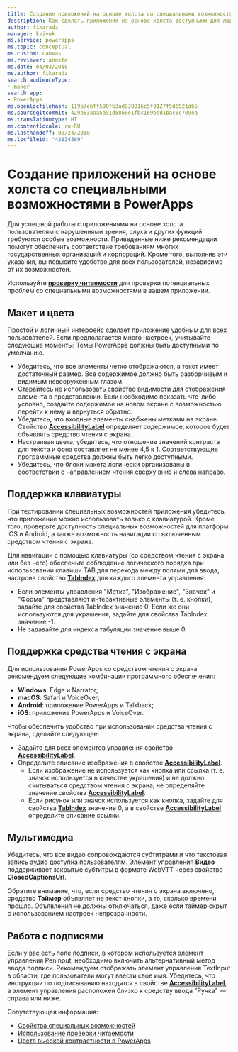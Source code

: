 ```yaml
---
title: Создание приложений на основе холста со специальными возможностями | Документы Майкрософт
description: Как сделать приложения на основе холста доступными для людей с ограниченными возможностями
author: fikaradz
manager: kvivek
ms.service: powerapps
ms.topic: conceptual
ms.custom: canvas
ms.reviewer: anneta
ms.date: 04/03/2018
ms.author: fikaradz
search.audienceType:
- maker
search.app:
- PowerApps
ms.openlocfilehash: 119b7e6ff590f63ad938016c5f0127f5d6521d65
ms.sourcegitcommit: 429b83aaa5a91d5868e1fbc169bed1bac0c709ea
ms.translationtype: HT
ms.contentlocale: ru-RU
ms.lasthandoff: 08/24/2018
ms.locfileid: "42834389"
---
```

# <a name="create-accessible-canvas-apps-in-powerapps"></a>Создание приложений на основе холста со специальными возможностями в PowerApps
Для успешной работы с приложениями на основе холста пользователям с нарушениями зрения, слуха и других функций требуются особые возможности.  Приведенные ниже рекомендации помогут обеспечить соответствие требованиям многих государственных организаций и корпораций. Кроме того, выполнив эти указания, вы повысите удобство для всех пользователей, независимо от их возможностей.

Используйте **[проверку читаемости](accessibility-checker.md)** для проверки потенциальных проблем со специальными возможностями в вашем приложении. 

## <a name="layout-and-color"></a>Макет и цвета
Простой и логичный интерфейс сделает приложение удобным для всех пользователей.  Если предполагается много настроек, учитывайте следующие моменты:  Темы PowerApps должны быть доступными по умолчанию.
- Убедитесь, что все элементы четко отображаются, а текст имеет достаточный размер.  Все содержимое должно быть разборчивым и видимым невооруженным глазом.
- Старайтесь не использовать свойство видимости для отображения элемента в представлении.  Если необходимо показать что-либо условно, создайте содержимое на новом экране с возможностью перейти к нему и вернуться обратно.
- Убедитесь, что входные элементы снабжены метками на экране. Свойство **[AccessibilityLabel](controls/properties-accessibility.md)** определяет содержимое, которое будет объявлять средство чтения с экрана.
- Настраивая цвета, убедитесь, что отношение значений контраста для текста и фона составляет не менее 4,5 к 1.  Соответствующие программные средства должны быть легко доступными.
- Убедитесь, что блоки макета логически организованы в соответствии с направлением чтения сверху вниз и слева направо.


## <a name="keyboard-support"></a>Поддержка клавиатуры
При тестировании специальных возможностей приложения убедитесь, что приложение можно использовать только с клавиатурой. Кроме того, проверьте доступность специальных возможностей для платформ iOS и Android, а также возможность навигации со включенным средством чтения с экрана.

Для навигации с помощью клавиатуры (со средством чтения с экрана или без него) обеспечьте соблюдение логического порядка при использовании клавиши TAB для перехода между полями для ввода, настроив свойство **[TabIndex](controls/properties-accessibility.md)** для каждого элемента управления:
- Если элементы управления "Метка", "Изображение", "Значок" и "Форма" представляют интерактивные элементы (т. е. кнопки), задайте для свойства TabIndex значение 0. Если же они используются для украшения, задайте для свойства TabIndex значение -1.
- Не задавайте для индекса табуляции значение выше 0.

## <a name="screen-reader-support"></a>Поддержка средства чтения с экрана
Для использования PowerApps со средством чтения с экрана рекомендуем следующие комбинации программного обеспечения:

- **Windows**: Edge и Narrator;
- **macOS**: Safari и VoiceOver;
- **Android**: приложение PowerApps и Talkback;
- **iOS**: приложение PowerApps и VoiceOver.

Чтобы обеспечить удобство при использовании средства чтения с экрана, сделайте следующее:

- Задайте для всех элементов управления свойство **[AccessibilityLabel](controls/properties-accessibility.md)**.
- Определите описание изображения в свойстве **[AccessibilityLabel](controls/properties-accessibility.md)**.
  - Если изображение не используется как кнопка или ссылка (т. е. значок используется в качестве украшения) и не должно считываться средством чтения с экрана, не определяйте значение свойства **[AccessibilityLabel](controls/properties-accessibility.md)**.
  - Если рисунок или значок используется как кнопка, задайте для свойства **[TabIndex](controls/properties-accessibility.md)** значение 0, а в свойстве **[AccessibilityLabel](controls/properties-accessibility.md)** определите описание ссылки.


## <a name="multimedia"></a>Мультимедиа
Убедитесь, что все видео сопровождаются субтитрами и что текстовая запись аудио доступна пользователям.  Элемент управления **Видео** поддерживает закрытые субтитры в формате WebVTT через свойство **ClosedCaptionsUrl**.

Обратите внимание, что, если средство чтения с экрана включено, средство **Таймер** объявляет не текст кнопки, а то, сколько времени прошло.  Объявления не должны отключаться, даже если таймер скрыт с использованием настроек непрозрачности.

## <a name="working-with-signatures"></a>Работа с подписями
Если у вас есть поле подписи, в котором используется элемент управления PenInput, необходимо включить альтернативный метод ввода подписи.  Рекомендуем отображать элемент управления TextInput в области, где пользователи могут ввести свое имя.  Убедитесь, что инструкции по подписыванию находятся в свойстве **[AccessibilityLabel](controls/properties-accessibility.md)**, а элемент управления расположен близко к средству ввода "Ручка" — справа или ниже.



Сопутствующая информация:
- [Свойства специальных возможностей](controls/properties-accessibility.md)
- [Использование проверки читаемости](accessibility-checker.md)
- [Цвета высокой контрастности в PowerApps](accessible-apps-color.md)
